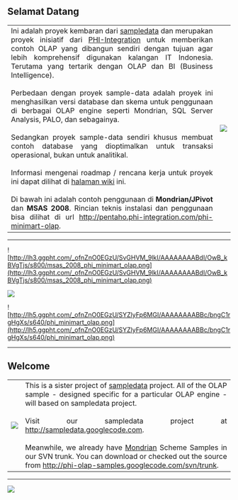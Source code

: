 ## Selamat Datang ##

<table border='0'>
<tr>
<td align='justify'>
Ini adalah proyek kembaran dari <a href='http://sampedata.googlecode.com'>sampledata</a> dan merupakan  proyek inisiatif dari <a href='http://www.phi-integration.com'>PHI-Integration</a> untuk memberikan contoh OLAP yang dibangun sendiri dengan tujuan agar lebih komprehensif digunakan kalangan IT Indonesia. Terutama yang tertarik dengan OLAP dan BI (Business Intelligence).<br>
<br>
Perbedaan dengan proyek sample-data adalah proyek ini menghasilkan versi database dan skema untuk penggunaan di berbagai OLAP engine seperti Mondrian, SQL Server Analysis, PALO, dan sebagainya.<br>
<br>
Sedangkan proyek sample-data sendiri khusus membuat contoh database yang dioptimalkan untuk transaksi operasional, bukan untuk analitikal.<br>
<br>
Informasi mengenai roadmap / rencana kerja untuk proyek ini dapat dilihat di <a href='http://code.google.com/p/phi-olap-samples/wiki/Roadmap'>halaman wiki</a> ini.<br>
<br>
Di bawah ini adalah contoh penggunaan di <b>Mondrian/JPivot</b> dan <b>MSAS 2008</b>. Rincian teknis instalasi dan penggunaan bisa dilihat di url <a href='http://pentaho.phi-integration.com/phi-minimart-olap'>http://pentaho.phi-integration.com/phi-minimart-olap</a>.<br>
</td>
<td>
<img src='http://lh5.ggpht.com/_ofnZnO0EGzU/SYZlyFp6MGI/AAAAAAAABBc/bngC1rgHgXs/s288/phi_minimart_olap.png' />
</td>
</tr>
</table>

---

![http://lh3.ggpht.com/_ofnZnO0EGzU/SvGHVM_9lkI/AAAAAAAABdI/OwB_kBVgTjs/s800/msas_2008_phi_minimart_olap.png](http://lh3.ggpht.com/_ofnZnO0EGzU/SvGHVM_9lkI/AAAAAAAABdI/OwB_kBVgTjs/s800/msas_2008_phi_minimart_olap.png)

[![](http://lh6.ggpht.com/_ofnZnO0EGzU/SYaqUfYubeI/AAAAAAAABCU/l3wxGqxQ1KQ/s720/phi_minimart_jpivot_3.png)](http://pentaho.phi-integration.com/phi-minimart-olap)

![http://lh5.ggpht.com/_ofnZnO0EGzU/SYZlyFp6MGI/AAAAAAAABBc/bngC1rgHgXs/s640/phi_minimart_olap.png](http://lh5.ggpht.com/_ofnZnO0EGzU/SYZlyFp6MGI/AAAAAAAABBc/bngC1rgHgXs/s640/phi_minimart_olap.png)


---


## Welcome ##

<table border='0'>
<tr>
<td align='justify'>
<img src='http://lh3.ggpht.com/_ofnZnO0EGzU/SYhehEcWSVI/AAAAAAAABDM/xER74Heu69U/s144/phi_cube.gif' />
</td>
<td align='justify' valign='top'>
This is a sister project of <a href='http://code.google.com/p/sampledata'>sampledata</a> project. All of the OLAP sample - designed specific for a particular OLAP engine - will based on sampledata project.<br>
<br>
Visit our sampledata project at <a href='http://sampledata.googlecode.com'>http://sampledata.googlecode.com</a>.<br>
<br>
Meanwhile, we already have <a href='http://mondrian.pentaho.org'>Mondrian</a> Scheme Samples in our SVN trunk. You can download or checked out the source from <a href='http://phi-olap-samples.googlecode.com/svn/trunk'>http://phi-olap-samples.googlecode.com/svn/trunk</a>.<br>
</td>
</tr>
</table>


---

[![](http://lh5.ggpht.com/_ofnZnO0EGzU/Scj8M4uteKI/AAAAAAAABL8/TAi57nNsx4Y/s400/gerakan_1001.png)](http://code.google.com/p/contoh-database/wiki/SeribuSatu)